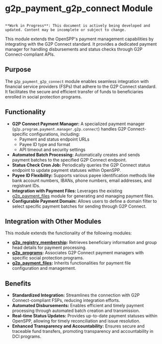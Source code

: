 # g2p_payment_g2p_connect Module

```{warning}

**Work in Progress**: This document is actively being developed and updated. Content may be incomplete or subject to change.
```

This module extends the OpenSPP's payment management capabilities by integrating with the G2P Connect standard. It provides a dedicated payment manager for handling disbursements and status checks through G2P Connect-compliant APIs.

## Purpose

The `g2p_payment_g2p_connect` module enables seamless integration with financial service providers (FSPs) that adhere to the G2P Connect standard. It facilitates the secure and efficient transfer of funds to beneficiaries enrolled in social protection programs.

## Functionality

- **G2P Connect Payment Manager:** A specialized payment manager (`g2p.program.payment.manager.g2p.connect`) handles G2P Connect-specific configurations, including:
    - Payment and status endpoint URLs
    - Payee ID type and format
    - API timeout and security settings
- **Automated Batch Processing:** Automatically creates and sends payment batches to the specified G2P Connect endpoint.
- **Status Check Cron Job:**  Periodically queries the G2P Connect status endpoint to update payment statuses within OpenSPP.
- **Payee ID Flexibility:**  Supports various payee identification methods like bank account numbers, IBANs, phone numbers, email addresses, and registrant IDs.
- **Integration with Payment Files:** Leverages the existing [g2p_payment_files](g2p_payment_files) module for generating and managing payment files.
- **Configurable Payment Domain:** Allows users to define a domain filter to select specific payment batches for sending through G2P Connect.

## Integration with Other Modules

This module extends the functionality of the following modules:

- **[g2p_registry_membership](g2p_registry_membership):** Retrieves beneficiary information and group head details for payment processing.
- **[g2p_programs](g2p_programs):**  Associates G2P Connect payment managers with specific social protection programs.
- **[g2p_payment_files](g2p_payment_files):**  Inherits functionalities for payment file configuration and management. 

## Benefits

- **Standardized Integration:**  Streamlines the connection with G2P Connect-compliant FSPs, reducing integration efforts.
- **Automated Disbursements:**  Enables efficient and timely payment processing through automated batch creation and transmission.
- **Real-time Status Updates:**  Provides up-to-date payment statuses within OpenSPP, allowing for timely reconciliation and issue resolution.
- **Enhanced Transparency and Accountability:**  Ensures secure and traceable fund transfers, promoting transparency and accountability in DCI programs. 
